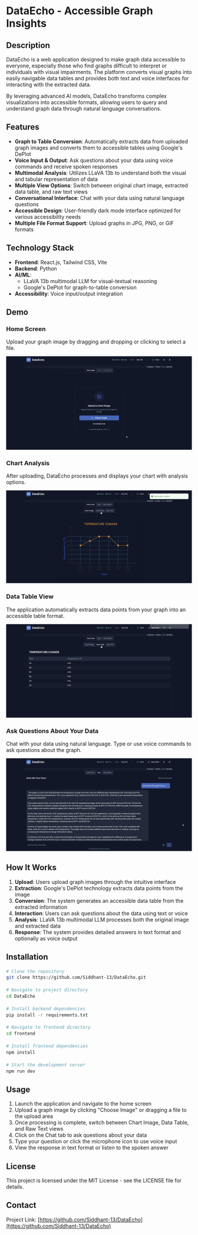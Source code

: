 
# DataEcho - Accessible Graph Insights

## Description

DataEcho is a web application designed to make graph data accessible to everyone, especially those who find graphs difficult to interpret or individuals with visual impairments. The platform converts visual graphs into easily navigable data tables and provides both text and voice interfaces for interacting with the extracted data.

By leveraging advanced AI models, DataEcho transforms complex visualizations into accessible formats, allowing users to query and understand graph data through natural language conversations.

## Features

- **Graph to Table Conversion**: Automatically extracts data from uploaded graph images and converts them to accessible tables using Google's DePlot
- **Voice Input \& Output**: Ask questions about your data using voice commands and receive spoken responses
- **Multimodal Analysis**: Utilizes LLaVA 13b to understand both the visual and tabular representation of data
- **Multiple View Options**: Switch between original chart image, extracted data table, and raw text views
- **Conversational Interface**: Chat with your data using natural language questions
- **Accessible Design**: User-friendly dark mode interface optimized for various accessibility needs
- **Multiple File Format Support**: Upload graphs in JPG, PNG, or GIF formats


## Technology Stack

- **Frontend**: React.js, Tailwind CSS, Vite
- **Backend**: Python
- **AI/ML**:
    - LLaVA 13b multimodal LLM for visual-textual reasoning
    - Google's DePlot for graph-to-table conversion
- **Accessibility**: Voice input/output integration


## Demo

### Home Screen

Upload your graph image by dragging and dropping or clicking to select a file.

![Upload Interface](assets/home.png)

### Chart Analysis

After uploading, DataEcho processes and displays your chart with analysis options.

![Chart Analysis](assets/chartanalysis.png)

### Data Table View

The application automatically extracts data points from your graph into an accessible table format.

![Data Table](assets/table.png)

### Ask Questions About Your Data

Chat with your data using natural language. Type or use voice commands to ask questions about the graph.

![Conversation Interface](assets/answer.png)

## How It Works

1. **Upload**: Users upload graph images through the intuitive interface
2. **Extraction**: Google's DePlot technology extracts data points from the image
3. **Conversion**: The system generates an accessible data table from the extracted information
4. **Interaction**: Users can ask questions about the data using text or voice
5. **Analysis**: LLaVA 13b multimodal LLM processes both the original image and extracted data
6. **Response**: The system provides detailed answers in text format and optionally as voice output

## Installation

```bash
# Clone the repository
git clone https://github.com/Siddhant-13/DataEcho.git

# Navigate to project directory
cd DataEcho

# Install backend dependencies
pip install -r requirements.txt

# Navigate to frontend directory
cd frontend

# Install frontend dependencies
npm install

# Start the development server
npm run dev
```


## Usage

1. Launch the application and navigate to the home screen
2. Upload a graph image by clicking "Choose Image" or dragging a file to the upload area
3. Once processing is complete, switch between Chart Image, Data Table, and Raw Text views
4. Click on the Chat tab to ask questions about your data
5. Type your question or click the microphone icon to use voice input
6. View the response in text format or listen to the spoken answer


## License

This project is licensed under the MIT License - see the LICENSE file for details.

## Contact

Project Link: [https://github.com/Siddhant-13/DataEcho](https://github.com/Siddhant-13/DataEcho)



